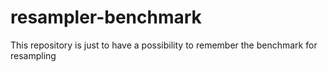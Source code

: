 # resampler-benchmark
This repository is just to have a possibility to remember the benchmark for resampling

